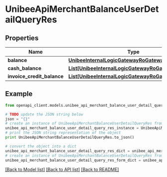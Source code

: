 # UnibeeApiMerchantBalanceUserDetailQueryRes


## Properties

Name | Type | Description | Notes
------------ | ------------- | ------------- | -------------
**balance** | [**UnibeeInternalLogicGatewayRoGatewayBalance**](UnibeeInternalLogicGatewayRoGatewayBalance.md) |  | [optional] 
**cash_balance** | [**List[UnibeeInternalLogicGatewayRoGatewayBalance]**](UnibeeInternalLogicGatewayRoGatewayBalance.md) |  | [optional] 
**invoice_credit_balance** | [**List[UnibeeInternalLogicGatewayRoGatewayBalance]**](UnibeeInternalLogicGatewayRoGatewayBalance.md) |  | [optional] 

## Example

```python
from openapi_client.models.unibee_api_merchant_balance_user_detail_query_res import UnibeeApiMerchantBalanceUserDetailQueryRes

# TODO update the JSON string below
json = "{}"
# create an instance of UnibeeApiMerchantBalanceUserDetailQueryRes from a JSON string
unibee_api_merchant_balance_user_detail_query_res_instance = UnibeeApiMerchantBalanceUserDetailQueryRes.from_json(json)
# print the JSON string representation of the object
print UnibeeApiMerchantBalanceUserDetailQueryRes.to_json()

# convert the object into a dict
unibee_api_merchant_balance_user_detail_query_res_dict = unibee_api_merchant_balance_user_detail_query_res_instance.to_dict()
# create an instance of UnibeeApiMerchantBalanceUserDetailQueryRes from a dict
unibee_api_merchant_balance_user_detail_query_res_form_dict = unibee_api_merchant_balance_user_detail_query_res.from_dict(unibee_api_merchant_balance_user_detail_query_res_dict)
```
[[Back to Model list]](../README.md#documentation-for-models) [[Back to API list]](../README.md#documentation-for-api-endpoints) [[Back to README]](../README.md)


